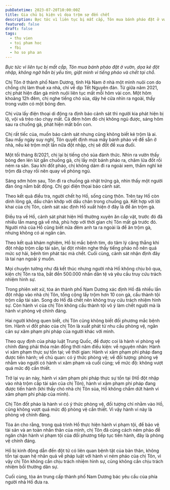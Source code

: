 ```yaml
---
pubDatetime: 2023-07-20T10:00:00Z
title: Gia chủ bị kiện vì dọa trộm sợ đến chết
description: Bực tức vì liên tục bị mất cắp, Tôn mua bánh pháo đặt ở vườn, dọa kẻ đột nhập, không ngờ hắn bị yếu tim, giật mình vì tiếng pháo và chết tại chỗ.
featured: false
draft: false
tags:
  - thu vien
  - toi pham hoc
  - fbi
  - ho so pha an
---
```


_Bực tức vì liên tục bị mất cắp, Tôn mua bánh pháo đặt ở vườn, dọa kẻ đột nhập, không ngờ hắn bị yếu tim, giật mình vì tiếng pháo và chết tại chỗ._

Chị Tôn ở thành phố Nam Dương, tỉnh Hà Nam ở nhà một mình nuôi con do chồng chị làm thuê xa nhà, chỉ về dịp Tết Nguyên đán. Từ giữa năm 2021, chị phát hiện đàn gà mình nuôi liên tục mất mỗi hôm vài con. Một hôm khoảng 12h đêm, chị nghe tiếng chó sủa, dậy hé cửa nhìn ra ngoài, thấy trong vườn có một bóng đen.

Chị vừa lấy điện thoại di động ra định báo cảnh sát thì người kia phát hiện bị lộ, vội vã trèo rào chạy mất. Cả đêm hôm đó chị không ngủ được, sáng hôm sau ra chuồng gà, phát hiện mất bốn con.

Chị rất tiếc của, muốn báo cảnh sát nhưng cũng không biết kẻ trộm là ai. Sau mấy ngày suy nghĩ, Tôn quyết định mua mấy bánh pháo về để sẵn ở nhà, nếu kẻ trộm một lần nữa đột nhập, chị sẽ đốt để xua đuổi.

Một tối tháng 8/2021, chị lại bị tiếng chó sủa đánh thức. Nhìn ra vườn thấy bóng đen lén lút gần chuồng gà, chị lấy một bánh pháo ra, châm lửa đốt rồi ném ra sân. Sau khi đốt pháo, chị không dám đi ra ngoài xem, thầm nghĩ kẻ trộm đã chạy rồi nên quay về phòng ngủ.

Sáng sớm hôm sau, Tôn đi ra chuồng gà nhặt trứng gà, nhìn thấy một người đàn ông nằm bất động. Chị gọi điện thọai báo cảnh sát.

Theo kết quả điều tra, người chết họ Hồ, sống cùng thôn. Trên tay Hồ còn dính lông gà, dấu chân khớp với dấu chân trong chuồng gà. Kết hợp với lời khai của chị Tôn, cảnh sát xác định Hồ xuất hiện ở đây là để ăn trộm gà.

Điều tra về Hồ, cảnh sát phát hiện Hồ thường xuyên ăn cắp vặt, trước đó đã nhiều lần mang gà về nhà, phù hợp với thời gian chị Tôn mất gà trước đó. Người nhà của Hồ cũng biết nửa đêm anh ta ra ngoài là để ăn trộm gà, nhưng không có ai ngăn cản.

Theo kết quả khám nghiệm, Hồ bị mắc bệnh tim, do tâm lý căng thẳng khi đột nhập trộm cắp tài sản, lại đột nhiên nghe thấy tiếng pháo nổ nên quá mức sợ hãi, bệnh tim phát tác mà chết. Cuối cùng, cảnh sát nhận định đây là tai nạn ngoài ý muốn.

Mọi chuyện tưởng như đã kết thúc nhưng người nhà Hồ không chịu bỏ qua, kiện chị Tôn ra tòa, bắt đền 500.000 nhân dân tệ và yêu cầu truy cứu trách nhiệm hình sự.

Trong phiên xét xử, tòa án thành phố Nam Dương xác định Hồ đã nhiều lần đột nhập vào nhà chị Tôn, tổng cộng lấy trộm hơn 10 con gà, cấu thành tội trộm cắp tài sản. Song do Hồ đã chết nên không truy cứu trách nhiệm hình sự. Còn hành vi của chị Tôn không cấu thành tội vô ý làm chết người mà là hành vi phòng vệ chính đáng.

Hai người không quen biết, chị Tôn cũng không biết đối phương mắc bệnh tim. Hành vi đốt pháo của chị Tôn là xuất phát từ nhu cầu phòng vệ, ngăn cản sự xâm phạm phi pháp của người khác với mình.

Theo quy định của pháp luật Trung Quốc, để được coi là hành vi phòng vệ chính đáng phải thỏa mãn đồng thời năm điều kiện: về nguyên nhân: Hành vi xâm phạm thực sự tồn tại; về thời gian: Hành vi xâm phạm phi pháp đang được tiến hành; về chủ quan: có ý thức phòng vệ; về đối tượng: phòng vệ nhằm vào người có hành vi xâm phạm và cuối cùng; về mức độ: không vượt quá mức độ cần thiết.

Trở lại vụ án này, hành vi xâm phạm phi pháp thực sự tồn tại (Hồ đột nhập vào nhà trộm cắp tài sản của chị Tôn), hành vi xâm phạm phi pháp đang được tiến hành (khi thấy chó nhà chị Tôn sủa, Hồ không chấm dứt hành vi xâm phạm phi pháp của mình).

Chị Tôn đốt pháo là hành vi có ý thức phòng vệ, đối tượng chỉ nhằm vào Hồ, cũng không vượt quá mức độ phòng vệ cần thiết. Vì vậy hành vi này là phòng vệ chính đáng.

Tòa án cho rằng, trong quá trình Hồ thực hiện hành vi phạm tội, để bảo vệ tài sản và an toàn nhân thân của mình, chị Tôn đã cùng cách ném pháo để ngăn chặn hành vi phạm tội của đối phương tiếp tục tiến hành, đây là phòng vệ chính đáng.

Hồ bị kinh động dẫn đến đột tử có liên quan bệnh tật của bản thân, không tồn tại quan hệ nhân quả về pháp luật với hành vi ném pháo của chị Tôn, vì vậy chị Tôn không cần chịu trách nhiệm hình sự, cũng không cần chịu trách nhiệm bồi thường dân sự.

Cuối cùng, tòa án trung cấp thành phố Nam Dương bác yêu cầu của phía người nhà Hồ đưa ra.